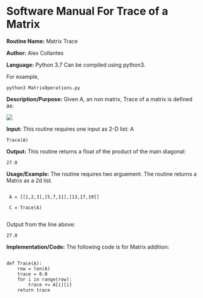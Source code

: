 # Software Manual For Trace of a Matrix

**Routine Name:** Matrix Trace
 
**Author:** Alex Collantes
 
**Language:** Python 3.7 Can be compiled using python3.

For example,

`python3 MatrixOperations.py`

**Description/Purpose:** Given A, an nxn matrix, Trace of a matrix is defined as: 

![](https://wikimedia.org/api/rest_v1/media/math/render/svg/3e5b6e82272fc5eeca6d510388e0a2bd0a6c6463)

**Input:** This routine requires one input as 2-D list: A

`Trace(A)`

**Output:** This routine returns a float of the product of the main diagonal:
```
27.0
```

**Usage/Example:** The routine requires two arguement. The routine returns a Matrix as a 2d list.
```python3

 A = [[1,2,3],[5,7,11],[13,17,19]]

 C = Trace(A)


 ```
Output from the line above:

`27.0
`

**Implementation/Code:** The following code is for Matrix addition:

```python3 

def Trace(A):
    row = len(A)
    trace = 0.0
    for i in range(row):
        trace += A[i][i]
    return trace

    
```
